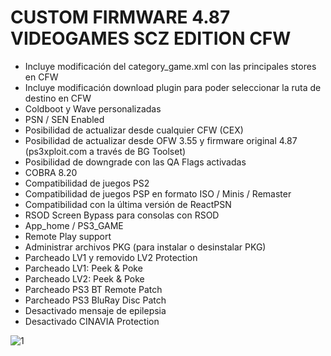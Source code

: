 # CUSTOM FIRMWARE 4.87 VIDEOGAMES SCZ EDITION CFW
- Incluye modificación del category_game.xml con las principales stores en CFW
- Incluye modificación download plugin para poder seleccionar la ruta de destino en CFW 
- Coldboot y Wave personalizadas
- PSN / SEN Enabled
- Posibilidad de actualizar desde cualquier CFW (CEX)
- Posibilidad de actualizar desde OFW 3.55 y firmware original 4.87 (ps3xploit.com a través de BG Toolset)
- Posibilidad de downgrade con las QA Flags activadas
- COBRA 8.20
- Compatibilidad de juegos PS2 
- Compatibilidad de juegos PSP en formato ISO / Minis / Remaster
- Compatibilidad con la última versión de ReactPSN
- RSOD Screen Bypass para consolas con RSOD
- App_home / PS3_GAME
- Remote Play support
- Administrar archivos PKG (para instalar o desinstalar PKG)
- Parcheado LV1 y removido LV2 Protection
- Parcheado LV1: Peek & Poke
- Parcheado LV2: Peek & Poke
- Parcheado PS3 BT Remote Patch
- Parcheado PS3 BluRay Disc Patch
- Desactivado mensaje de epilepsia
- Desactivado CINAVIA Protection 

![1](https://user-images.githubusercontent.com/67963566/120084611-ee154000-c0d1-11eb-98b9-a7c81c07bb7f.png)

